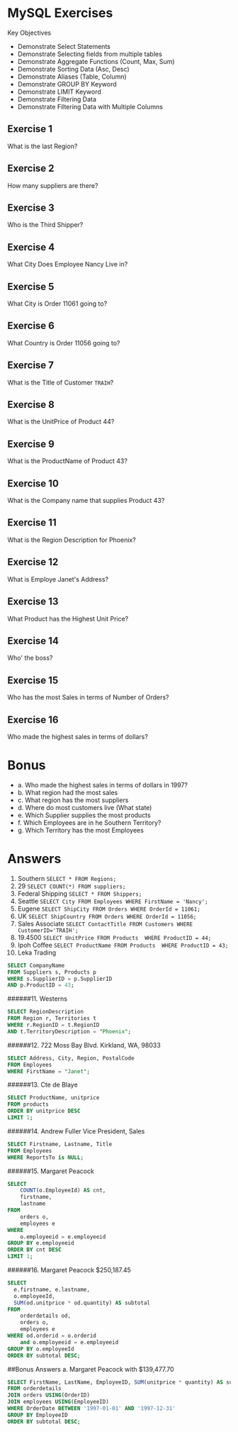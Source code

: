 MySQL Exercises
===================
Key Objectives
* Demonstrate Select Statements
* Demonstrate Selecting fields from multiple tables
* Demonstrate Aggregate Functions (Count, Max, Sum)
* Demonstrate Sorting Data (Asc, Desc)
* Demonstrate Aliases (Table, Column)
* Demonstrate GROUP BY Keyword
* Demonstrate LIMIT Keyword
* Demonstrate Filtering Data
* Demonstrate Filtering Data with Multiple Columns

Exercise 1
-------
What is the last Region?

Exercise 2
-------
How many suppliers are there?

Exercise 3
-------
Who is the Third Shipper?

Exercise 4
-------
What City Does Employee Nancy Live in?

Exercise 5
-------
What City is Order 11061 going to?

Exercise 6
-------
What Country is Order 11056 going to?

Exercise 7
---------
What is the Title of Customer `TRAIH`?

Exercise 8
---------
What is the UnitPrice of Product 44?

Exercise 9
---------
What is the ProductName of Product 43?

Exercise 10
---------
What is the Company name that supplies Product 43?

Exercise 11
---------
What is the Region Description for Phoenix?

Exercise 12
---------
What is Employe Janet's Address?

Exercise 13
---------
What Product has the Highest Unit Price?

Exercise 14
---------
Who' the boss?

Exercise 15
---------
Who has the most Sales in terms of Number of Orders?

Exercise 16
---------
Who made the highest sales in terms of dollars? 

# Bonus
- a. Who made the highest sales in terms of dollars in 1997?
- b. What region had the most sales
- c. What region has the most suppliers
- d. Where do most customers live (What state)
- e. Which Supplier supplies the most products
- f. Which Employees are in he Southern Territory?
- g. Which Territory has the most Employees

# Answers
1. Southern  `SELECT * FROM Regions;`
2. 29  `SELECT COUNT(*) FROM suppliers;`
3. Federal Shipping  `SELECT * FROM Shippers;`
4. Seattle  `SELECT City FROM Employees WHERE FirstName = 'Nancy';`
5. Eugene  `SELECT ShipCity FROM Orders WHERE OrderId = 11061;`
6. UK  `SELECT ShipCountry FROM Orders WHERE OrderId = 11056;`
7. Sales Associate  `SELECT ContactTitle FROM Customers WHERE CustomerID='TRAIH';`
8. 19.4500  `SELECT UnitPrice FROM Products  WHERE ProductID = 44;`
9. Ipoh Coffee  `SELECT ProductName FROM Products  WHERE ProductID = 43;`
10. Leka Trading  
```sql
SELECT CompanyName 
FROM Suppliers s, Products p  
WHERE s.SupplierID = p.SupplierID 
AND p.ProductID = 43;
```
######11. Westerns
```sql
SELECT RegionDescription 
FROM Region r, Territories t 
WHERE r.RegionID = t.RegionID 
AND t.TerritoryDescription = "Phoenix";
```
######12. 722 Moss Bay Blvd. Kirkland, WA, 98033
```sql
SELECT Address, City, Region, PostalCode 
FROM Employees 
WHERE FirstName = "Janet";
```
######13. Cte de Blaye
```sql
SELECT ProductName, unitprice 
FROM products 
ORDER BY unitprice DESC 
LIMIT 1;
```
######14. Andrew Fuller Vice President, Sales
```sql
SELECT Firstname, Lastname, Title 
FROM Employees 
WHERE ReportsTo is NULL;
```
######15. Margaret Peacock
```sql
SELECT 
    COUNT(o.EmployeeId) AS cnt, 
    firstname, 
    lastname
FROM 
    orders o,
    employees e
WHERE 
    o.employeeid = e.employeeid
GROUP BY e.employeeid
ORDER BY cnt DESC
LIMIT 1;
``` 
######16. Margaret Peacock $250,187.45
```sql
SELECT     
  e.firstname, e.lastname,
  o.employeeId, 
  SUM(od.unitprice * od.quantity) AS subtotal 
FROM 
    orderdetails od,
    orders o,
    employees e
WHERE od.orderid = o.orderid
    and o.employeeid = e.employeeid
GROUP BY o.employeeId
ORDER BY subtotal DESC;
```
##Bonus Answers
a. Margaret Peacock with $139,477.70
```sql
SELECT FirstName, LastName, EmployeeID, SUM(unitprice * quantity) AS subtotal 
FROM orderdetails 
JOIN orders USING(OrderID) 
JOIN employees USING(EmployeeID) 
WHERE OrderDate BETWEEN '1997-01-01' AND '1997-12-31' 
GROUP BY EmployeeID 
ORDER BY subtotal DESC;
```

  
